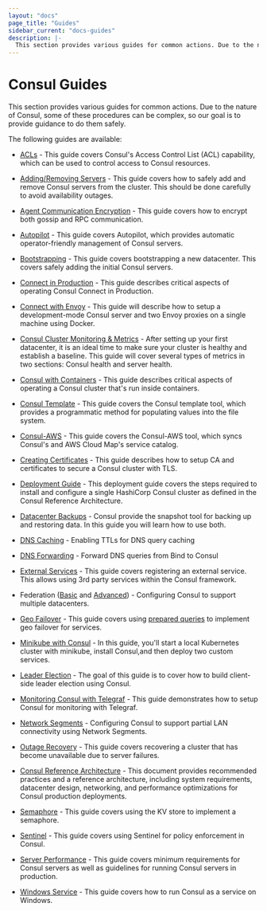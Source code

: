 ```yaml
---
layout: "docs"
page_title: "Guides"
sidebar_current: "docs-guides"
description: |-
  This section provides various guides for common actions. Due to the nature of Consul, some of these procedures can be complex, so our goal is to provide guidance to do them safely.
---
```


# Consul Guides

This section provides various guides for common actions. Due to the nature
of Consul, some of these procedures can be complex, so our goal is to provide
guidance to do them safely.

The following guides are available:

* [ACLs](https://learn.hashicorp.com/consul/advanced/day-1-operations/acl-guide) - This guide covers Consul's Access Control List (ACL) capability, which can be used to control access to Consul resources.

* [Adding/Removing Servers](https://learn.hashicorp.com/consul/day-2-operations/advanced-operations/servers) - This guide covers how to safely add and remove Consul servers from the cluster. This should be done carefully to avoid availability outages.

* [Agent Communication Encryption](https://learn.hashicorp.com/consul/advanced/day-1-operations/agent-encryption) - This guide covers how to encrypt both gossip and RPC communication.
 
* [Autopilot](https://learn.hashicorp.com/consul/day-2-operations/advanced-operations/autopilot) - This guide covers Autopilot, which provides automatic operator-friendly management of Consul servers.

* [Bootstrapping](/docs/guides/bootstrapping.html) - This guide covers bootstrapping a new datacenter. This covers safely adding the initial Consul servers.

* [Connect in Production](/docs/guides/connect-production.html) - This guide describes critical aspects of operating Consul Connect in Production.

* [Connect with Envoy](/docs/guides/connect-envoy.html) - This guide will describe how to setup a development-mode Consul server and two Envoy proxies on a single machine using Docker.

* [Consul Cluster Monitoring & Metrics](https://learn.hashicorp.com/consul/advanced/day-1-operations/monitoring) - After setting up your first datacenter, it is an ideal time to make sure your cluster is healthy and establish a baseline. This guide will cover several types of metrics in two sections: Consul health and server health.

* [Consul with Containers](/docs/guides/consul-containers.html) - This guide describes critical aspects of operating a Consul cluster that's run inside containers.

* [Consul Template](/docs/guides/consul-template.html) - This guide covers the Consul template tool, which provides a programmatic method for populating values into the file system.

* [Consul-AWS](/docs/guides/consul-aws.html) - This guide covers the Consul-AWS tool, which syncs Consul's and AWS Cloud Map's service catalog.

* [Creating Certificates](https://learn.hashicorp.com/consul/advanced/day-1-operations/certificates) - This guide describes how to setup CA and certificates to secure a Consul cluster with TLS.

* [Deployment Guide](https://learn.hashicorp.com/consul/advanced/day-1-operations/deployment-guide) - This deployment guide covers the steps required to install and configure a single HashiCorp Consul cluster as defined in the Consul Reference Architecture.

* [Datacenter Backups](https://learn.hashicorp.com/consul/advanced/day-1-operations/backup) - Consul provide the snapshot tool for backing up and restoring data. In this guide you will learn how to use both.

* [DNS Caching](https://learn.hashicorp.com/consul/day-2-operations/advanced-operations/dns-caching) - Enabling TTLs for DNS query caching

* [DNS Forwarding](/docs/guides/forwarding.html) - Forward DNS queries from Bind to Consul

* [External Services](/docs/guides/external.html) - This guide covers registering an external service. This allows using 3rd party services within the Consul framework.

* Federation ([Basic](/docs/guides/datacenters.html) and [Advanced](/docs/guides/areas.html)) - Configuring Consul to support multiple datacenters.

* [Geo Failover](/docs/guides/geo-failover.html) - This guide covers using [prepared queries](/api/query.html) to implement geo failover for services.

* [Minikube with Consul](/docs/guides/minikube.html) - In this guide, you'll start a local Kubernetes cluster with minikube, install Consul,and then deploy two custom services.

* [Leader Election](/docs/guides/leader-election.html) - The goal of this guide is to cover how to build client-side leader election using Consul.

* [Monitoring Consul with Telegraf](/docs/guides/monitoring-telegraf.html) - This guide demonstrates how to setup Consul for monitoring with Telegraf.

* [Network Segments](/docs/guides/segments.html) - Configuring Consul to support partial LAN connectivity using Network Segments.

* [Outage Recovery](https://learn.hashicorp.com/consul/day-2-operations/advanced-operations/outage) - This guide covers recovering a cluster that has become unavailable due to server failures.

* [Consul Reference Architecture](https://learn.hashicorp.com/consul/advanced/day-1-operations/reference-architecture) - This document provides recommended practices and a reference architecture, including system requirements, datacenter design, networking, and performance optimizations for Consul production deployments.

* [Semaphore](/docs/guides/semaphore.html) - This guide covers using the KV store to implement a semaphore.

* [Sentinel](/docs/guides/sentinel.html) - This guide covers using Sentinel for policy enforcement in Consul.

* [Server Performance](/docs/guides/performance.html) - This guide covers minimum requirements for Consul servers as well as guidelines for running Consul servers in production.

* [Windows Service](/docs/guides/windows-guide.html) - This guide covers how to run Consul as a service on Windows.
